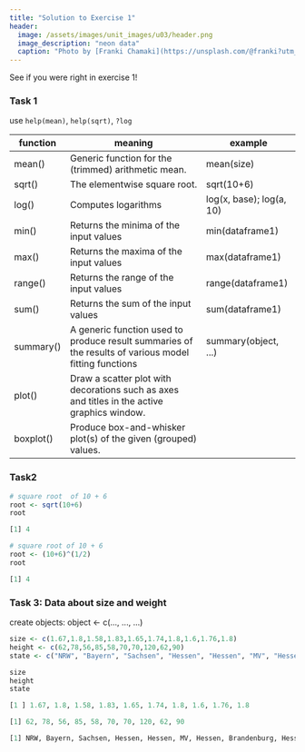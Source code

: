 ```yaml
---
title: "Solution to Exercise 1"
header:
  image: /assets/images/unit_images/u03/header.png
  image_description: "neon data"
  caption: "Photo by [Franki Chamaki](https://unsplash.com/@franki?utm_source=unsplash&amp;utm_medium=referral&amp;utm_content=creditCopyText) [from unsplash](https://unsplash.com/s/photos/data?utm_source=unsplash&amp;utm_medium=referral&amp;utm_content=creditCopyText)"
---
```


See if you were right in exercise 1!

<!--more-->
### Task 1
use `help(mean)`, `help(sqrt)`, `?log`

| function | meaning | example |
|---------|-------|---------|
| mean()  | Generic function for the (trimmed) arithmetic mean. | mean(size) |
| sqrt()        | The elementwise square root.      |   sqrt(10+6) |
| log()         | Computes logarithms     |    log(x, base); log(a, 10) |
| min()         | Returns the minima of the input values   | min(dataframe1)  |
| max()         | Returns the maxima of the input values  | max(dataframe1)  |
| range()       | Returns the range of the input values  | range(dataframe1)  |
| sum()         | Returns the sum of the input values  | sum(dataframe1) |
| summary()     | A generic function used to produce result summaries of the results of various model fitting functions  | summary(object, ...)  |
| plot()        | Draw a scatter plot with decorations such as axes and titles in the active graphics window.   |
| boxplot()     | Produce box-and-whisker plot(s) of the given (grouped) values.   |



### Task2
```r
# square root  of 10 + 6
root <- sqrt(10+6)
root

[1] 4
```

```r
# square root of 10 + 6
root <- (10+6)^(1/2)
root

[1] 4
```

### Task 3: Data about size and weight

create objects: object  <-  c(..., ..., ...)

```r
size <- c(1.67,1.8,1.58,1.83,1.65,1.74,1.8,1.6,1.76,1.8)
height <- c(62,78,56,85,58,70,70,120,62,90)
state <- c("NRW", "Bayern", "Sachsen", "Hessen", "Hessen", "MV", "Hessen", "Brandenburg", "Hessen", "Berlin")

size
height
state

[1 ] 1.67, 1.8, 1.58, 1.83, 1.65, 1.74, 1.8, 1.6, 1.76, 1.8

[1] 62, 78, 56, 85, 58, 70, 70, 120, 62, 90

[1] NRW, Bayern, Sachsen, Hessen, Hessen, MV, Hessen, Brandenburg, Hessen, Berlin
```
